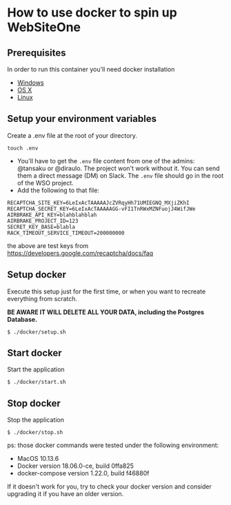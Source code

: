 # How to use docker to spin up WebSiteOne

## Prerequisites

In order to run this container you'll need docker installation
* [Windows](https://docs.docker.com/docker-for-windows/)
* [OS X](https://docs.docker.com/docker-for-mac/)
* [Linux](https://docs.docker.com/linux/started/)

## Setup your environment variables

Create a .env file at the root of your directory.

``` 
touch .env
```

* You'll have to get the `.env` file content from one of the admins: @tansaku or @diraulo.  The project won't work without it.  You can send them a direct message (DM) on Slack.  The `.env` file should go in the root of the WSO project.
* Add the following to that file:

```
RECAPTCHA_SITE_KEY=6LeIxAcTAAAAAJcZVRqyHh71UMIEGNQ_MXjiZKhI
RECAPTCHA_SECRET_KEY=6LeIxAcTAAAAAGG-vFI1TnRWxMZNFuojJ4WifJWe
AIRBRAKE_API_KEY=blahblahblah
AIRBRAKE_PROJECT_ID=123
SECRET_KEY_BASE=blabla
RACK_TIMEOUT_SERVICE_TIMEOUT=200000000
```

the above are test keys from https://developers.google.com/recaptcha/docs/faq

## Setup docker

Execute this setup just for the first time, or when you want to recreate everything from scratch.

**BE AWARE IT WILL DELETE ALL YOUR DATA, including the Postgres Database.**




```
$ ./docker/setup.sh
```

## Start docker

Start the application

```
$ ./docker/start.sh
```

## Stop docker

Stop the application

```
$ ./docker/stop.sh
```

ps: those docker commands were tested under the following environment:

- MacOS 10.13.6
- Docker version 18.06.0-ce, build 0ffa825
- docker-compose version 1.22.0, build f46880f

If it doesn't work for you, try to check your docker version and consider upgrading it if you have an older version.
